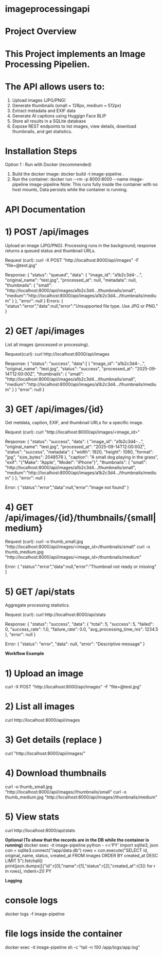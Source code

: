 # imageprocessingapi
# Project Overview
# This Project implements an Image Processing Pipelien.
# The API allows users to:
  1) Upload images (JPG/PNG)
  2) Generate thumbnails (small = 128px, medium = 512px)
  3) Extract metadata and EXIF data
  4) Generate AI captions using Huggign Face BLIP
  5) Store all results in a SQLite database
  6) Expose REST endpoints to list images, view details, download thumbnails, and get statistics.

# Installation Steps
Option 1 : Run with Docker (recommended)
1) Build the docker image:
   docker build -t image-pipeline .
2) Run the container:
   docker run --rm -p 8000:8000 --name image-pipeline image-pipeline
   Note: This runs fully inside the container with no host mounts, Data persists while the container is running.


# API Documentation
# 1) POST /api/images
   Upload an image (JPG/PNG). Processing runs in the background; response returns a queued status and thumbnail URLs.
   
   Request (curl): curl -X POST "http://localhost:8000/api/images" -F "file=@test.jpg"
   
   Response: 
   {
    "status": "queued",
    "data": {
      "image_id": "a1b2c3d4-...",
      "original_name": "test.jpg",
      "processed_at": null,
      "metadata": null,
      "thumbnails": {
        "small": "http://localhost:8000/api/images/a1b2c3d4.../thumbnails/small",
        "medium":"http://localhost:8000/api/images/a1b2c3d4.../thumbnails/medium"
      }
    },
    "error": null
  }
  Errors:
  { "status":"error","data":null,"error":"Unsupported file type. Use JPG or PNG." }

# 2) GET /api/images
List all images (processed or processing).

Request(curl): curl http://localhost:8000/api/images

Response:
{
  "status": "success",
  "data":[
    {
      "image_id": "a1b2c3d4-...",
      "original_name": "test.jpg",
      "status": "success",
      "processed_at": "2025-09-14T12:00:00Z",
      "thumbnails": {
        "small": "http://localhost:8000/api/images/a1b2c3d4.../thumbnails/small",
        "medium":"http://localhost:8000/api/images/a1b2c3d4.../thumbnails/medium"
      }
    }
  "error": null
}
# 3) GET /api/images/{id}
Get metdata, caption, EXIF, and thumbnail URLs for a specific image.

Request (curl): curl "http://localhost:8000/api/images/<image_id>"

Response:
{
  "status": "success",
  "data": {
    "image_id": "a1b2c3d4-...",
    "original_name": "test.jpg",
    "processed_at": "2025-09-14T12:00:00Z",
    "status": "success",
    "metadata": { "width": 1920, "height": 1080, "format": "jpg", "size_bytes": 2048576 },
    "caption": "A small dog playing in the grass",
    "exif": "{\"Make\": \"Apple\", \"Model\": \"iPhone\"}",
    "thumbnails": {
      "small": "http://localhost:8000/api/images/a1b2c3d4.../thumbnails/small",
      "medium":"http://localhost:8000/api/images/a1b2c3d4.../thumbnails/medium"
    }
  },
  "error": null
}

Error:
{ "status":"error","data":null,"error":"Image not found" }

# 4) GET /api/images/{id}/thumbnails/{small|medium}

Request (curl):
curl -o thumb_small.jpg "http://localhost:8000/api/images/<image_id>/thumbnails/small"
curl -o thumb_medium.jpg "http://localhost:8000/api/images/<image_id>/thumbnails/medium"

Error:
{ "status":"error","data":null,"error":"Thumbnail not ready or missing" }

# 5) GET /api/stats
Aggregate processing statistics.

Request (curl): curl http://localhost:8000/api/stats

Response:
{
  "status": "success",
  "data": {
    "total": 5,
    "success": 5,
    "failed": 0,
    "success_rate": 1.0,
    "failure_rate": 0.0,
    "avg_processing_time_ms": 1234.5
  },
  "error": null
}

Error:
{
  "status": "error",
  "data": null,
  "error": "Descriptive message"
}

**Workflow Example**
# 1) Upload an image
curl -X POST "http://localhost:8000/api/images" -F "file=@test.jpg"

# 2) List all images
curl http://localhost:8000/api/images

# 3) Get details (replace <id>)
curl "http://localhost:8000/api/images/<id>"

# 4) Download thumbnails
curl -o thumb_small.jpg  "http://localhost:8000/api/images/<id>/thumbnails/small"
curl -o thumb_medium.jpg "http://localhost:8000/api/images/<id>/thumbnails/medium"

# 5) View stats
curl http://localhost:8000/api/stats

**Optional (To show that the records are in the DB while the container is running)**
docker exec -it image-pipeline python - <<'PY'
import sqlite3, json
con = sqlite3.connect("/app/data.db")
rows = con.execute("SELECT id, original_name, status, created_at FROM images ORDER BY created_at DESC LIMIT 5").fetchall()
print(json.dumps([{"id":r[0],"name":r[1],"status":r[2],"created_at":r[3]} for r in rows], indent=2))
PY

**Logging**
# console logs
docker logs -f image-pipeline
# file logs inside the container
docker exec -it image-pipeline sh -c "tail -n 100 /app/logs/app.log"

